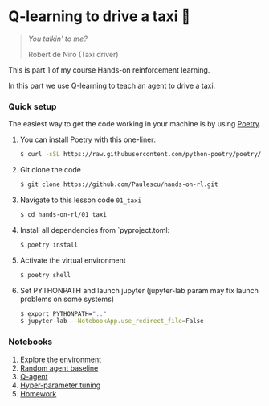 # Q-learning to drive a taxi 🚕
> *You talkin' to me?*
>
> Robert de Niro (Taxi driver)

This is part 1 of my course Hands-on reinforcement learning.

In this part we use Q-learning to teach an agent to drive a taxi.

### Quick setup

The easiest way to get the code working in your machine is by using [Poetry](https://python-poetry.org/docs/#installation).


1. You can install Poetry with this one-liner:
    ```bash
    $ curl -sSL https://raw.githubusercontent.com/python-poetry/poetry/master/get-poetry.py | python -
    ```

2. Git clone the code
    ```bash
    $ git clone https://github.com/Paulescu/hands-on-rl.git 
    ```

3. Navigate to this lesson code `01_taxi`
    ```bash
    $ cd hands-on-rl/01_taxi
    ```

4. Install all dependencies from `pyproject.toml:
    ```bash
    $ poetry install
    ```

5. Activate the virtual environment
    ```bash
    $ poetry shell
    ```

6. Set PYTHONPATH and launch jupyter (jupyter-lab param may fix launch problems on some systems)
    ```bash
    $ export PYTHONPATH=".."
    $ jupyter-lab --NotebookApp.use_redirect_file=False
    ```

### Notebooks

1. [Explore the environment](notebooks/00_environment.ipynb)
2. [Random agent baseline](notebooks/01_random_agent_baseline.ipynb)
3. [Q-agent](notebooks/02_q_agent.ipynb)
4. [Hyper-parameter tuning](notebooks/03_q_agent_hyperparameters_analysis.ipynb)
5. [Homework](notebooks/04_homework.ipynb)





